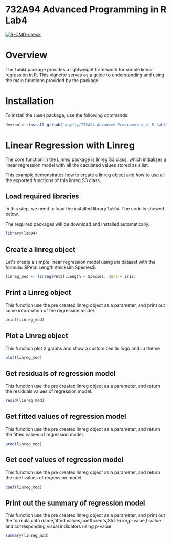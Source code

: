 # 732A94 Advanced Programming in R Lab4

<!-- badges: start -->
  [![R-CMD-check](https://github.com/qqyfly/732A94_Advanced_Programming_in_R_Lab4/actions/workflows/R-CMD-check.yaml/badge.svg)](https://github.com/qqyfly/732A94_Advanced_Programming_in_R_Lab4/actions/workflows/R-CMD-check.yaml)
  <!-- badges: end -->
  
  # Overview

The `lab04` package provides a lightweight framework for simple linear regression in R. This vignette serves as a guide to understanding and using the main functions provided by the package.

# Installation

To install the `lab04` package, use the following commands:

```r
devtools::install_github("qqyfly/732A94_Advanced_Programming_in_R_Lab4", build_vignettes = TRUE)
```

# Linear Regression with Linreg

The core function in the Linreg package is linreg S3 class, which initializes a linear regression model with all the caculated values stored as a list. 

This example demonstrates how to create a linreg object and how to use all the exported functions of this linreg S3 class.

## Load required libraries

In this step, we need to load the installed library `lab04`.
The code is showed below.

The required packages will be download and installed automatically.

```r
library(lab04)
```

## Create a linreg object
Let's create a simple linear regression model using $iris$ dataset with the formula: $Petal.Length \thicksim Species$.

```r
linreg_mod <- linreg(Petal.Length ~ Species, data = iris)
```

## Print a Linreg object
This function use the pre created linreg object as a parameter, and print out some information of the regression model.

```r
print(linreg_mod)
```

## Plot a Linreg object
This function plot 2 graphs and show a customized liu logo and liu theme

```r
plot(linreg_mod)
```

## Get residuals of regression model
This function use the pre created linreg object as a parameter, and return the residuals values of regression model.

```r
resid(linreg_mod)
```

## Get fitted values of regression model
This function use the pre created linreg object as a parameter, and return the fitted values of regression model.

```r
pred(linreg_mod)
```

## Get coef values of regression model
This function use the pre created linreg object as a parameter, and return the coef values of regression model.

```r
coef(linreg_mod)
```

## Print out the summary of regression model
This function use the pre created linreg object as a parameter, and print out the formula,data name,fitted values,coefficients,Std. Error,p-value,t-value and corresponding visual indicators using p-value.

```r
summary(linreg_mod)
```

